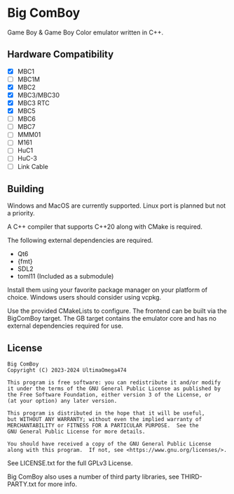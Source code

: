 # Big ComBoy

Game Boy & Game Boy Color emulator written in C++. 

## Hardware Compatibility

- [x] MBC1
- [ ] MBC1M
- [x] MBC2
- [x] MBC3/MBC30
- [x] MBC3 RTC
- [x] MBC5
- [ ] MBC6
- [ ] MBC7
- [ ] MMM01
- [ ] M161
- [ ] HuC1
- [ ] HuC-3
- [ ] Link Cable

## Building

Windows and MacOS are currently supported. Linux port is planned but not a priority.

A C++ compiler that supports C++20 along with CMake is required.

The following external dependencies are required. 

- Qt6 
- {fmt}
- SDL2
- toml11 (Included as a submodule)

Install them using your favorite package manager on your platform of choice. Windows users should consider using vcpkg.

Use the provided CMakeLists to configure. The frontend can be built via the BigComBoy target. The GB target contains the emulator core and has no external dependencies required for use.

## License

    Big ComBoy
    Copyright (C) 2023-2024 UltimaOmega474

    This program is free software: you can redistribute it and/or modify
    it under the terms of the GNU General Public License as published by
    the Free Software Foundation, either version 3 of the License, or
    (at your option) any later version.

    This program is distributed in the hope that it will be useful,
    but WITHOUT ANY WARRANTY; without even the implied warranty of
    MERCHANTABILITY or FITNESS FOR A PARTICULAR PURPOSE.  See the
    GNU General Public License for more details.

    You should have received a copy of the GNU General Public License
    along with this program.  If not, see <https://www.gnu.org/licenses/>.

See LICENSE.txt for the full GPLv3 License. 

Big ComBoy also uses a number of third party libraries, see THIRD-PARTY.txt for more info.